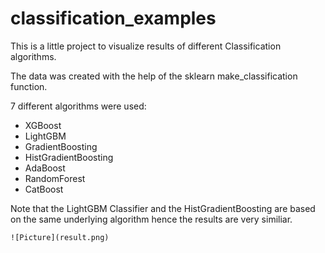 # classification_examples

This is a little project to visualize results of different Classification algorithms.

The data was created with the help of the sklearn make_classification function.

7 different algorithms were used:

* XGBoost
* LightGBM
* GradientBoosting
* HistGradientBoosting
* AdaBoost
* RandomForest
* CatBoost

Note that the LightGBM Classifier and the HistGradientBoosting are based on the same underlying algorithm hence the results are very similiar.


```
![Picture](result.png)
```
